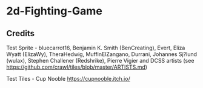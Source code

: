 # 2d-Fighting-Game

## Credits

Test Sprite - bluecarrot16, Benjamin K. Smith (BenCreating), Evert, Eliza Wyatt (ElizaWy), TheraHedwig, MuffinElZangano, Durrani, Johannes Sj?lund (wulax), Stephen Challener (Redshrike), Pierre Vigier and DCSS artists (see https://github.com/crawl/tiles/blob/master/ARTISTS.md)

Test Tiles - Cup Nooble https://cupnooble.itch.io/